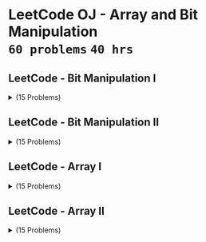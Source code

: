 # LeetCode OJ - Array and Bit Manipulation <br> `60 problems` `40 hrs`

## LeetCode - Bit Manipulation I

<details>
    <summary>(15 Problems)</summary>
    <br>
<table>
    <head>
        <tr>
<th align="center">#</th>
<th align="center" width="600px">Problem Title</th>
<th align="center">#</th>
<th align="center" width="600px">Problem Title</th>
        </tr>
    </head>
    <tbody>
        <tr>
<th align="center" width="50px">01</th><th align="left" width="550px"><a href="https://leetcode.com/problems/decode-xored-array/">decode xored array</a></th>
<th align="center" width="50px">02</th><th align="left" width="550px"><a href="https://leetcode.com/problems/number-of-steps-to-reduce-a-number-to-zero/">number of steps to reduce a number to zero</a></th>
        </tr>
        <tr>
<th align="center" width="50px">03</th><th align="left" width="550px"><a href="https://leetcode.com/problems/count-the-number-of-consistent-strings/">count the number of consistent strings</a></th>
<th align="center" width="50px">04</th><th align="left" width="550px"><a href="https://leetcode.com/problems/hamming-distance/">hamming distance</a></th>
        </tr>
        <tr>
<th align="center" width="50px">05</th><th align="left" width="550px"><a href="https://leetcode.com/problems/number-complement/">number complement</a></th>
<th align="center" width="50px">06</th><th align="left" width="550px"><a href="https://leetcode.com/problems/prime-number-of-set-bits-in-binary-representation/">prime number of set bits in binary representation</a></th>
        </tr>
        <tr>
<th align="center" width="50px">07</th><th align="left" width="550px"><a href="https://leetcode.com/problems/binary-gap/">binary gap</a></th>
<th align="center" width="50px">08</th><th align="left" width="550px"><a href="https://leetcode.com/problems/complement-of-base-10-integer/">complement of base 10 integer</a></th>
        </tr>
        <tr>
<th align="center" width="50px">09</th><th align="left" width="550px"><a href="https://leetcode.com/problems/longest-nice-substring/">longest nice substring</a></th>
<th align="center" width="50px">10</th><th align="left" width="550px"><a href="https://leetcode.com/problems/binary-number-with-alternating-bits/">binary number with alternating bits</a></th>
        </tr>
        <tr>
<th align="center" width="50px">11</th><th align="left" width="550px"><a href="https://leetcode.com/problems/convert-a-number-to-hexadecimal/">convert a number to hexadecimal</a></th>
<th align="center" width="50px">12</th><th align="left" width="550px"><a href="https://leetcode.com/problems/single-number-iii/">single number iii</a></th>
        </tr>
        <tr>
<th align="center" width="50px">13</th><th align="left" width="550px"><a href="https://leetcode.com/problems/game-of-nim/">game of nim</a></th>
<th align="center" width="50px">14</th><th align="left" width="550px"><a href="https://leetcode.com/problems/minimum-flips-to-make-a-or-b-equal-to-c/">minimum flips to make a or b equal to c</a></th>
        </tr>
        <tr>
<th align="center" width="50px">15</th><th align="left" width="550px"><a href="https://leetcode.com/problems/power-of-two/">power of two</a></th>
<th align="center" width="50px">16</th><th align="left" width="550px"><a href="https://leetcode.com/problems/power-of-four/">power of four</a></th>
        </tr>
        <tr>
<th align="center" width="50px">17</th><th align="left" width="550px"><a href="https://leetcode.com/problems/maximum-compatibility-score-sum/">maximum compatibility score sum</a></th>
<th align="center" width="50px">18</th><th align="left" width="550px"><a href="https://leetcode.com/problems/find-root-of-n-ary-tree/">find root of n ary tree</a></th>
        </tr>
    </tbody>
</table>
</details>

## LeetCode - Bit Manipulation II

<details>
    <summary>(15 Problems)</summary>
    <br>
<table>
    <head>
        <tr>
<th align="center">#</th>
<th align="center" width="600px">Problem Title</th>
<th align="center">#</th>
<th align="center" width="600px">Problem Title</th>
        </tr>
    </head>
    <tbody>
        <tr>
<th align="center" width="50px">01</th><th align="left" width="550px"><a href="https://leetcode.com/problems/find-the-longest-substring-containing-vowels-in-even-counts/">find the longest substring containing vowels in even counts</a></th>
<th align="center" width="50px">02</th><th align="left" width="550px"><a href="https://leetcode.com/problems/decode-xored-permutation/">decode xored permutation</a></th>
        </tr>
        <tr>
<th align="center" width="50px">03</th><th align="left" width="550px"><a href="https://leetcode.com/problems/ip-to-cidr/">ip to cidr</a></th>
<th align="center" width="50px">04</th><th align="left" width="550px"><a href="https://leetcode.com/problems/maximum-product-of-word-lengths/">maximum product of word lengths</a></th>
        </tr>
        <tr>
<th align="center" width="50px">05</th><th align="left" width="550px"><a href="https://leetcode.com/problems/utf-8-validation/">utf 8 validation</a></th>
<th align="center" width="50px">06</th><th align="left" width="550px"><a href="https://leetcode.com/problems/integer-replacement/">integer replacement</a></th>
        </tr>
        <tr>
<th align="center" width="50px">07</th><th align="left" width="550px"><a href="https://leetcode.com/problems/check-if-a-string-contains-all-binary-codes-of-size-k/">check if a string contains all binary codes of size k</a></th>
<th align="center" width="50px">08</th><th align="left" width="550px"><a href="https://leetcode.com/problems/concatenation-of-consecutive-binary-numbers/">concatenation of consecutive binary numbers</a></th>
        </tr>
        <tr>
<th align="center" width="50px">09</th><th align="left" width="550px"><a href="https://leetcode.com/problems/total-hamming-distance/">total hamming distance</a></th>
<th align="center" width="50px">10</th><th align="left" width="550px"><a href="https://leetcode.com/problems/bulb-switcher-ii/">bulb switcher ii</a></th>
        </tr>
        <tr>
<th align="center" width="50px">11</th><th align="left" width="550px"><a href="https://leetcode.com/problems/sum-of-two-integers/">sum of two integers</a></th>
<th align="center" width="50px">12</th><th align="left" width="550px"><a href="https://leetcode.com/problems/number-of-steps-to-reduce-a-number-in-binary-representation-to-one/">number of steps to reduce a number in binary representation to one</a></th>
        </tr>
        <tr>
<th align="center" width="50px">13</th><th align="left" width="550px"><a href="https://leetcode.com/problems/maximum-score-from-removing-substrings/">maximum score from removing substrings</a></th>
<th align="center" width="50px">14</th><th align="left" width="550px"><a href="https://leetcode.com/problems/number-of-wonderful-substrings/">number of wonderful substrings</a></th>
        </tr>
        <tr>
<th align="center" width="50px">15</th><th align="left" width="550px"><a href="https://leetcode.com/problems/maximum-xor-for-each-query/">maximum xor for each query</a></th>
<th align="center" width="50px">16</th><th align="left" width="550px"><a href="https://leetcode.com/problems/xor-queries-of-a-subarray/">xor queries of a subarray</a></th>
        </tr>
        <tr>
<th align="center" width="50px">17</th><th align="left" width="550px"><a href="https://leetcode.com/problems/number-of-good-ways-to-split-a-string/">number of good ways to split a string</a></th>
<th align="center" width="50px">18</th><th align="left" width="550px"><a href="https://leetcode.com/problems/encode-number/">encode number</a></th>
        </tr>
    </tbody>
</table>
</details>

## LeetCode - Array I

<details>
    <summary>(15 Problems)</summary>
    <br>
<table>
    <head>
        <tr>
<th align="center">#</th>
<th align="center" width="600px">Problem Title</th>
<th align="center">#</th>
<th align="center" width="600px">Problem Title</th>
        </tr>
    </head>
    <tbody>
        <tr>
<th align="center" width="50px">01</th><th align="left" width="550px"><a href="https://leetcode.com/problems/number-of-good-pairs/">number of good pairs</a></th>
<th align="center" width="50px">02</th><th align="left" width="550px"><a href="https://leetcode.com/problems/jewels-and-stones/">jewels and stones</a></th>
        </tr>
        <tr>
<th align="center" width="50px">03</th><th align="left" width="550px"><a href="https://leetcode.com/problems/how-many-numbers-are-smaller-than-the-current-number/">how many numbers are smaller than the current number</a></th>
<th align="center" width="50px">04</th><th align="left" width="550px"><a href="https://leetcode.com/problems/find-anagram-mappings/">find anagram mappings</a></th>
        </tr>
        <tr>
<th align="center" width="50px">05</th><th align="left" width="550px"><a href="https://leetcode.com/problems/intersection-of-three-sorted-arrays/">intersection of three sorted arrays</a></th>
<th align="center" width="50px">06</th><th align="left" width="550px"><a href="https://leetcode.com/problems/longest-palindrome/">longest palindrome</a></th>
        </tr>
        <tr>
<th align="center" width="50px">07</th><th align="left" width="550px"><a href="https://leetcode.com/problems/n-repeated-element-in-size-2n-array/">n repeated element in size 2n array</a></th>
<th align="center" width="50px">08</th><th align="left" width="550px"><a href="https://leetcode.com/problems/sum-of-unique-elements/">sum of unique elements</a></th>
        </tr>
        <tr>
<th align="center" width="50px">09</th><th align="left" width="550px"><a href="https://leetcode.com/problems/logger-rate-limiter/">logger rate limiter</a></th>
<th align="center" width="50px">10</th><th align="left" width="550px"><a href="https://leetcode.com/problems/unique-number-of-occurrences/">unique number of occurrences</a></th>
        </tr>
        <tr>
<th align="center" width="50px">11</th><th align="left" width="550px"><a href="https://leetcode.com/problems/subdomain-visit-count/">subdomain visit count</a></th>
<th align="center" width="50px">12</th><th align="left" width="550px"><a href="https://leetcode.com/problems/find-common-characters/">find common characters</a></th>
        </tr>
        <tr>
<th align="center" width="50px">13</th><th align="left" width="550px"><a href="https://leetcode.com/problems/find-words-that-can-be-formed-by-characters/">find words that can be formed by characters</a></th>
<th align="center" width="50px">14</th><th align="left" width="550px"><a href="https://leetcode.com/problems/largest-unique-number/">largest unique number</a></th>
        </tr>
    </tbody>
</table>
</details>

## LeetCode - Array II

<details>
    <summary>(15 Problems)</summary>
    <br>
<table>
    <head>
        <tr>
<th align="center">#</th>
<th align="center" width="600px">Problem Title</th>
<th align="center">#</th>
<th align="center" width="600px">Problem Title</th>
        </tr>
    </head>
    <tbody>
        <tr>
<th align="center" width="50px">01</th><th align="left" width="550px"><a href="https://leetcode.com/problems/kth-missing-positive-number/">kth missing positive number</a></th>
<th align="center" width="50px">02</th><th align="left" width="550px"><a href="https://leetcode.com/problems/first-unique-character-in-a-string/">first unique character in a string</a></th>
        </tr>
        <tr>
<th align="center" width="50px">03</th><th align="left" width="550px"><a href="https://leetcode.com/problems/verifying-an-alien-dictionary/">verifying an alien dictionary</a></th>
<th align="center" width="50px">04</th><th align="left" width="550px"><a href="https://leetcode.com/problems/minimum-index-sum-of-two-lists/">minimum index sum of two lists</a></th>
        </tr>
        <tr>
<th align="center" width="50px">05</th><th align="left" width="550px"><a href="https://leetcode.com/problems/set-mismatch/">set mismatch</a></th>
<th align="center" width="50px">06</th><th align="left" width="550px"><a href="https://leetcode.com/problems/longest-harmonious-subsequence/">longest harmonious subsequence</a></th>
        </tr>
        <tr>
<th align="center" width="50px">07</th><th align="left" width="550px"><a href="https://leetcode.com/problems/finding-the-users-active-minutes/">finding the users active minutes</a></th>
<th align="center" width="50px">08</th><th align="left" width="550px"><a href="https://leetcode.com/problems/distinct-numbers-in-each-subarray/">distinct numbers in each subarray</a></th>
        </tr>
        <tr>
<th align="center" width="50px">09</th><th align="left" width="550px"><a href="https://leetcode.com/problems/strobogrammatic-number/">strobogrammatic number</a></th>
<th align="center" width="50px">10</th><th align="left" width="550px"><a href="https://leetcode.com/problems/sentence-similarity/">sentence similarity</a></th>
        </tr>
        <tr>
<th align="center" width="50px">11</th><th align="left" width="550px"><a href="https://leetcode.com/problems/island-perimeter/">island perimeter</a></th>
<th align="center" width="50px">12</th><th align="left" width="550px"><a href="https://leetcode.com/problems/keyboard-row/">keyboard row</a></th>
        </tr>
        <tr>
<th align="center" width="50px">13</th><th align="left" width="550px"><a href="https://leetcode.com/problems/occurrences-after-bigram/">occurrences after bigram</a></th>
<th align="center" width="50px">14</th><th align="left" width="550px"><a href="https://leetcode.com/problems/distribute-candies/">distribute candies</a></th>
        </tr>
        <tr>
<th align="center" width="50px">15</th><th align="left" width="550px"><a href="https://leetcode.com/problems/sum-of-beauty-of-all-substrings/">sum of beauty of all substrings</a></th>
<th align="center" width="50px">16</th><th align="left" width="550px"><a href="https://leetcode.com/problems/replace-words/">replace words</a></th>
        </tr>
    </tbody>
</table>
</details>
